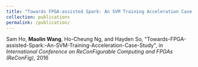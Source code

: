 ```yaml
---
title: "Towards FPGA-assisted Spark: An SVM Training Acceleration Case Study"
collection: publications
permalink: /publication/
---
```

Sam Ho, **Maolin Wang**, Ho-Cheung Ng, and Hayden So, "Towards-FPGA-assisted-Spark:-An-SVM-Training-Acceleration-Case-Study", in *International Conference on ReConFigurable Computing and FPGAs (ReConFig)*, 2016
